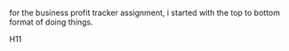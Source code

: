 for the business profit tracker assignment, i started with the top to bottom format of doing things.

H11
